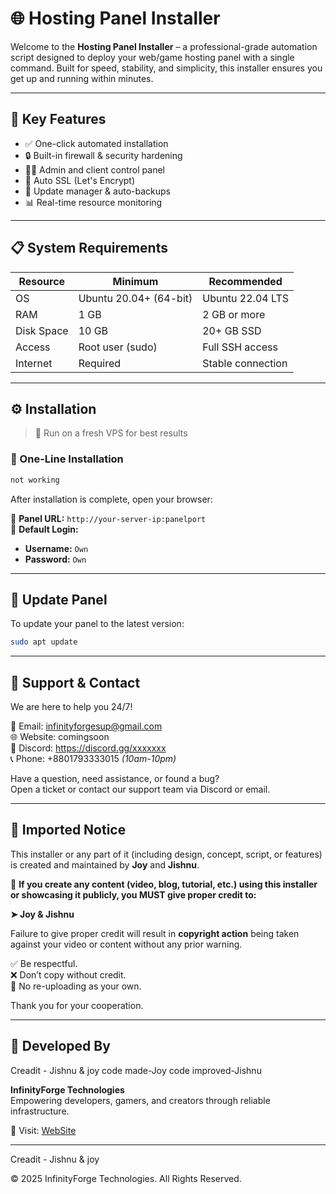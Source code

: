 # 🌐 Hosting Panel Installer
 
Welcome to the **Hosting Panel Installer** – a professional-grade automation script designed to deploy your web/game hosting panel with a single command. Built for speed, stability, and simplicity, this installer ensures you get up and running within minutes.

---

## 🚀 Key Features

- ✅ One-click automated installation
- 🔒 Built-in firewall & security hardening
- 👨‍💻 Admin and client control panel
- 🧾 Auto SSL (Let's Encrypt)
- 🔁 Update manager & auto-backups
- 📊 Real-time resource monitoring

---

## 📋 System Requirements

| Resource        | Minimum             | Recommended         |
|----------------|---------------------|---------------------|
| OS              | Ubuntu 20.04+ (64-bit) | Ubuntu 22.04 LTS      |
| RAM             | 1 GB                | 2 GB or more         |
| Disk Space      | 10 GB               | 20+ GB SSD           |
| Access          | Root user (sudo)    | Full SSH access      |
| Internet        | Required            | Stable connection    |

---

## ⚙️ Installation

> 🧪 Run on a fresh VPS for best results

### 🔧 One-Line Installation

```bash
not working
```

After installation is complete, open your browser:

🔗 **Panel URL:** `http://your-server-ip:panelport`  
🔐 **Default Login:**
- **Username:** `Own`
- **Password:** `Own` 

---


## 🔄 Update Panel

To update your panel to the latest version:

```bash
sudo apt update
```

---

## 🛟 Support & Contact

We are here to help you 24/7!

📧 Email: infinityforgesup@gmail.com  
🌐 Website: comingsoon  
💬 Discord: https://discord.gg/xxxxxxx  
📞 Phone: +8801793333015 *(10am-10pm)*

Have a question, need assistance, or found a bug?  
Open a ticket or contact our support team via Discord or email.


---
## 📢 Imported Notice

This installer or any part of it (including design, concept, script, or features) is created and maintained by **Joy** and **Jishnu**.

🎥 **If you create any content (video, blog, tutorial, etc.) using this installer or showcasing it publicly, you MUST give proper credit to:**

**➤ Joy & Jishnu**

Failure to give proper credit will result in **copyright action** being taken against your video or content without any prior warning.

✅ Be respectful.  
❌ Don’t copy without credit.  
🚫 No re-uploading as your own.

Thank you for your cooperation.

---

## 👑 Developed By
Creadit - Jishnu & joy
code made-Joy
code improved-Jishnu

**InfinityForge Technologies**  
Empowering developers, gamers, and creators through reliable infrastructure.

🔗 Visit: [WebSite](https://comingsoon.example.com)

---
Creadit - Jishnu & joy

© 2025 InfinityForge Technologies. All Rights Reserved.
